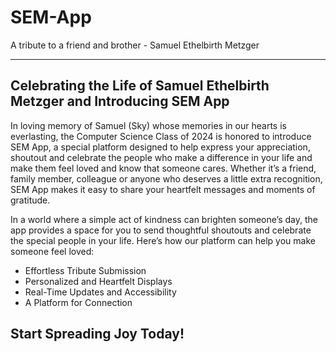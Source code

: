 # SEM-App
A tribute to a friend and brother - Samuel Ethelbirth Metzger
<hr>

## Celebrating the Life of Samuel Ethelbirth Metzger and Introducing SEM App

In loving memory of Samuel (Sky) whose memories in our hearts is everlasting, the Computer Science Class of 2024 is honored to introduce SEM App, a special platform designed to help express your appreciation, shoutout and celebrate the people who make a difference in your life and make them feel loved and know that someone cares. Whether it’s a friend, family member, colleague or anyone who deserves a little extra recognition, SEM App makes it easy to share your heartfelt messages and moments of gratitude.

In a world where a simple act of kindness can brighten someone’s day, the app provides a space for you to send thoughtful shoutouts and celebrate the special people in your life. Here’s how our platform can help you make someone feel loved:
- Effortless Tribute Submission
- Personalized and Heartfelt Displays
- Real-Time Updates and Accessibility
- A Platform for Connection

## Start Spreading Joy Today!

